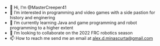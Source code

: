 - 👋 Hi, I’m @MasterCreeper41
- 👀 I’m interested in programming and video games with a side pastion for history and enginering
- 🌱 I’m currently learning Java and game programming and robot programming to a higher extent
- 💞️ I’m looking to collaborate on the 2022 FRC robotics season
- 📫 How to reach me send me an email at alex.d.minascurta@gmail.com

<!---
MasterCreeper41/MasterCreeper41 is a ✨ special ✨ repository because its `README.md` (this file) appears on your GitHub profile.
You can click the Preview link to take a look at your changes.
--->
